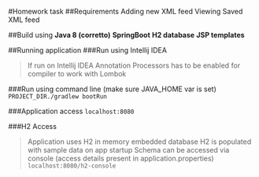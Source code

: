 
#Homework task 
##Requirements
Adding new XML feed
Viewing Saved XML feed

##Build using
**Java 8 (corretto)**
**SpringBoot**
**H2 database**
**JSP templates**

##Running application
###Run using Intellij IDEA
> If run on Intellij IDEA Annotation Processors has to be enabled for compiler to work with Lombok

###Run using command line (make sure JAVA_HOME var is set)
```PROJECT_DIR./gradlew bootRun```

###Application access
```localhost:8080```

###H2 Access
>Application uses H2 in memory embedded database
>H2 is populated with sample data on app startup
>Schema can be accessed via console (access details present in application.properties)
```localhost:8080/h2-console```
